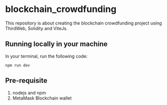 # blockchain_crowdfunding

This repository is about creating the blockchain crowdfunding project using ThirdWeb, Solidity and ViteJs.


## Running locally in your machine

In your terminal, run the following code:
```
npm run dev
```

## Pre-requisite
1. nodejs and npm
2. MetaMask Blockchain wallet
